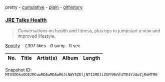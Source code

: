 pretty - [cumulative](/playlists/cumulative/37i9dQZF1DWXmt3eyYYAW6.md) - [plain](/playlists/plain/37i9dQZF1DWXmt3eyYYAW6) - [githistory](https://github.githistory.xyz/mackorone/spotify-playlist-archive/blob/main/playlists/plain/37i9dQZF1DWXmt3eyYYAW6)

### [JRE Talks Health](https://open.spotify.com/playlist/37i9dQZF1DWXmt3eyYYAW6)

> Conversations on health and fitness, plus tips to jumpstart a new and improved lifestyle.

[Spotify](https://open.spotify.com/user/spotify) - 7,307 likes - 0 song - 0 sec

| No. | Title | Artist(s) | Album | Length |
|---|---|---|---|---|

Snapshot ID: `MTU5ODkxODE2MCwwMDAwMDAwMGJiNWY5ZDljNTI2MDJiZGFhMmVhZTE4YzAwZjRmMTM0`
